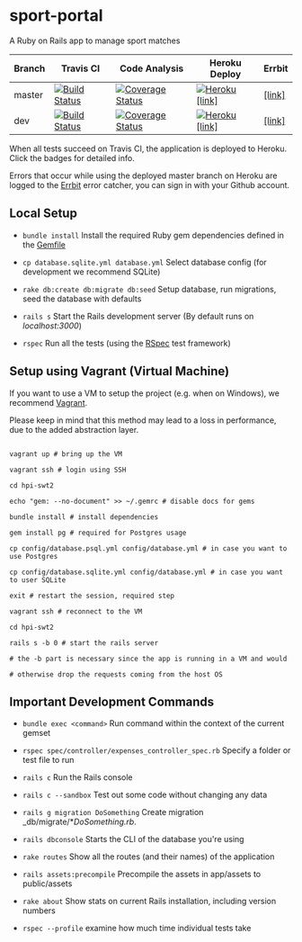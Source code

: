 # sport-portal



A Ruby on Rails app to manage sport matches



Branch | Travis CI  | Code Analysis | Heroku Deploy | Errbit 
------ | ---------- | ------------- | ------------- | ------
master  |[![Build Status](https://travis-ci.org/hpi-swt2/sport-portal.svg?branch=master)](https://travis-ci.org/hpi-swt2/sport-portal) | [![Coverage Status](https://coveralls.io/repos/github/hpi-swt2/sport-portal/badge.svg?branch=master)](https://coveralls.io/github/hpi-swt2/sport-portal?branch=master) | [![Heroku](https://heroku-badge.herokuapp.com/?app=sport-portal)](http://sport-portal.herokuapp.com/) [[link]](http://sport-portal.herokuapp.com/) | [[link]](http://swt2-errbit-2017.herokuapp.com/) 
dev  |[![Build Status](https://travis-ci.org/hpi-swt2/sport-portal.svg?branch=dev)](https://travis-ci.org/hpi-swt2/sport-portal) | [![Coverage Status](https://coveralls.io/repos/github/hpi-swt2/sport-portal/badge.svg?branch=dev)](https://coveralls.io/github/hpi-swt2/sport-portal?branch=dev) | [![Heroku](https://heroku-badge.herokuapp.com/?app=sport-portal)](http://sport-portal.herokuapp.com/) [[link]](http://sport-portal.herokuapp.com/) | [[link]](http://swt2-errbit-2017.herokuapp.com/)



When all tests succeed on Travis CI, the application is deployed to Heroku. Click the badges for detailed info. <br>

Errors that occur while using the deployed master branch on Heroku are logged to the [Errbit](http://swt2-errbit-2017.herokuapp.com/) error catcher, you can sign in with your Github account.



## Local Setup



* `bundle install` Install the required Ruby gem dependencies defined in the [Gemfile](https://github.com/hpi-swt2/workshop-portal/blob/master/Gemfile)

* `cp database.sqlite.yml database.yml` Select database config (for development we recommend SQLite) 

* `rake db:create db:migrate db:seed` Setup database, run migrations, seed the database with defaults

* `rails s` Start the Rails development server (By default runs on _localhost:3000_)

* `rspec` Run all the tests (using the [RSpec](http://rspec.info/) test framework)



## Setup using Vagrant (Virtual Machine)



If you want to use a VM to setup the project (e.g. when on Windows), we recommend [Vagrant](https://www.vagrantup.com/).

Please keep in mind that this method may lead to a loss in performance, due to the added abstraction layer.



```

vagrant up # bring up the VM

vagrant ssh # login using SSH

cd hpi-swt2

echo "gem: --no-document" >> ~/.gemrc # disable docs for gems

bundle install # install dependencies

gem install pg # required for Postgres usage

cp config/database.psql.yml config/database.yml # in case you want to use Postgres

cp config/database.sqlite.yml config/database.yml # in case you want to user SQLite

exit # restart the session, required step

vagrant ssh # reconnect to the VM

cd hpi-swt2

rails s -b 0 # start the rails server

# the -b part is necessary since the app is running in a VM and would

# otherwise drop the requests coming from the host OS

```



## Important Development Commands

* `bundle exec <command>` Run command within the context of the current gemset

* `rspec spec/controller/expenses_controller_spec.rb` Specify a folder or test file to run

* `rails c` Run the Rails console

* `rails c --sandbox` Test out some code without changing any data

* `rails g migration DoSomething` Create migration _db/migrate/*_DoSomething.rb_.

* `rails dbconsole` Starts the CLI of the database you're using

* `rake routes` Show all the routes (and their names) of the application

* `rails assets:precompile` Precompile the assets in app/assets to public/assets

* `rake about` Show stats on current Rails installation, including version numbers

* `rspec --profile` examine how much time individual tests take

